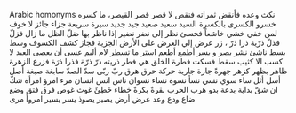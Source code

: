 Arabic homonyms
نكث وعده فأنقض ثمراته فنقص
لا قصر قصر القيصر، ما كسره خسرو الكسری بالكسرة
 السيد سعيد صعيد
 جيد جديد
 سيرة سريعة 
 جزاء جائز
لا خوف لمن خفي
خشي خاشعاً فخسئ
نظر إلی نضر نضیر إذا ناظر بها
ضلّ الظل ما زال فزلّ فذلّ
ذرّية ذرا ذرّ ، زر
عرض إلي العرض علی الأرض
 الجزیة فجاز
 كشف الكسوف
 وسط بسط
 ناشئ نشر
 بصر و بسر
 أطمع أطعم
 استر ما تسطر
 لام ألیم
 عسی أن يعصی العبد
 لا كسب الا كثيب
 سقط فسكت
 فطرة الخلق هي فطر
 ذريته ذرّ ذرّة  فذرا ذرَة فزرع
 الزهرة ظاهر بظهر كزهر جهرةً
 جارة جارية
 حركة حرق هرق
 ربّ ربّی
 سدّ الصدّ
 سابغة صبغة
 أصل أسل أثل
 ساء سوي
نسي نسأ نسوة نساء نسوان ناس انس انسان
مرء امرؤ امرأة
شكّ ان شقّ
بداية بدعة بدو
هرب الحرب
بقرةٌ بكرةٌ
خطاء خَطِئَ
غوث غوص
فرق فتق
وضع ضاع ودع وعد
عرض أرض 
يصير يصوذ يسر يسير 
امروأ مرى
